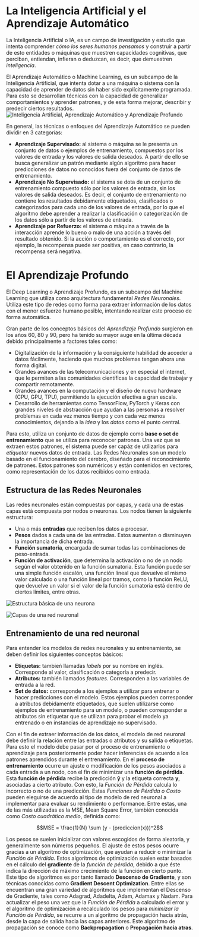 ﻿# La Inteligencia Artificial y el Aprendizaje Automático

La Inteligencia Artificial o IA, es un campo de investigación y estudio que intenta comprender *cómo los seres humanos pensamos* y construir a partir de esto entidades o máquinas que muestren capacidades cognitivas, que perciban, entiendan, infieran o deduzcan, es decir, que demuestren *inteligencia*.

El Aprendizaje Automático o Machine Learning, es un subcampo de la Inteligencia Artificial, que intenta dotar a una máquina o sistema con la capacidad de aprender de datos sin haber sido explícitamente programada. Para esto se desarrollan técnicas con la capacidad de generalizar comportamientos y aprender patrones, y de esta forma mejorar, describir y predecir ciertos resultados.
![Inteligencia Artificial, Aprendizaje Automático y Aprendizaje Profundo](https://lh3.googleusercontent.com/pw/ACtC-3eUjuOaLqIzECUMt44lYj8az-xB7r7IpqXZkbjojEgDM0kY5u_0bqtj0SRq9A9jE0H3RUygJgqXNXnIcbJh_B4yA4C8S3Kr4AHtPOvpFNXuZhdLiaXFctcVnw__I0S-R16PuAnEScwcFoKt1i3gBIY=w608-h377-no?authuser=2)

En general, las técnicas o enfoques del Aprendizaje Automático se pueden dividir en 3 categorías:
 - **Aprendizaje Supervisado:** al sistema o máquina se le presenta un conjunto de datos o ejemplos de entrenamiento, compuestos por los valores de entrada y los valores de salida deseados. A partir de ello se busca generalizar un patrón mediante algún algoritmo para hacer predicciones de datos no conocidos fuera del conjunto de datos de entrenamiento.
 - **Aprendizaje No Supervisado:** el sistema se dota de un conjunto de entrenamiento compuesto sólo por los valores de entrada, sin los valores de salida deseados. Es decir, el conjunto de entrenamiento no contiene los resultados debidamente etiquetados, clasificados o categorizados para cada uno de los valores de entrada, por lo que el algorítmo debe aprender a realizar la clasificación o categorización de los datos sólo a partir de los valores de entrada.
- **Aprendizaje por Refuerzo:** el sistema o máquina a través de la interacción aprende lo bueno o malo de una acción a través del resultado obtenido. Si la acción o comportamiento es el correcto, por ejemplo, la recompensa puede ser positiva, en caso contrario, la recompensa será negativa.

# El Aprendizaje Profundo
El Deep Learning o Aprendizaje Profundo, es un subcampo del Machine Learning que utiliza como arquitectura fundamental *Redes Neuronales*. Utiliza este tipo de redes como forma para extraer información de los datos con el menor esfuerzo humano posible, intentando realizar este proceso de forma automática.

Gran parte de los conceptos básicos del *Aprendizaje Profundo* surgieron en los años 60, 80 y 90, pero ha tenido su mayor auge en la última década debido principalmente a factores tales como: 
- Digitalización de la información y la consiguiente habilidad de acceder a datos fácilmente, haciendo que muchos problemas tengan ahora una forma digital. 
- Grandes avances de las telecomunicaciones y en especial el internet, que le permiten a las comunidades científicas la capacidad de trabajar y compartir remotamente. 
- Grandes avances en la computación y el diseño de nuevo hardware (CPU, GPU, TPU), permitiendo la ejecución efectiva a gran escala. 
- Desarrollo de herramientas como TensorFlow, PyTorch y Keras con grandes niveles de abstracción que ayudan a las personas a resolver problemas en cada vez menos tiempo y con cada vez menos conocimientos, dejando a la *idea* y los *datos* como el punto central.

Para esto, utiliza un conjunto de datos de ejemplo como **base o set de entrenamiento** que se utiliza para reconocer patrones. Una vez que se extraen estos patrones, el sistema puede ser capáz de utilizarlos para *etiquetar* nuevos datos de entrada.
Las Redes Neuronales son un modelo basado en el funcionamiento del cerebro, diseñado para el reconocimiento de patrones. Estos patrones son numéricos y están contenidos en vectores, como representación de los datos recibidos como entrada.

## Estructura de las Redes Neuronales
Las redes neuronales están compuestas por capas, y cada una de estas capas está compuesta por nodos o neuronas. Los nodos tienen la siguiente estructura:
- Una o más **entradas** que reciben los datos a procesar.
- **Pesos** dados a cada una de las entradas. Estos aumentan o disminuyen la importancia de dicha entrada.
- **Función sumatoria**, encargada de sumar todas las combinaciones de peso-entrada.
- **Función de activación**, que determina la activación o no de un nodo según el valor obtenido en la función sumatoria. Esta función puede ser una simple función escalón, una función lineal que devuelve el mismo valor calculado o una función lineal por tramos, como la función ReLU, que devuelve un valor si el valor de la función sumatoria está dentro de ciertos límites, entre otras.

![Estructura básica de una neurona](https://lh3.googleusercontent.com/pw/ACtC-3cG9-rW0wdGRG27bKnOO5c1rlechA9AMrKlpISfTTDxx0loI9hHwgf5-Etlky-M6jDws9hgwwXosk0iCoGNCup2XfvQWy-GQok9btzkKeN8gWqfoLv0UDB2OBBi123eE_I0ylmXiDFBrEa_Zfh8z68=w695-h502-no?authuser=2)

![Capas de una red neuronal](https://lh3.googleusercontent.com/pw/ACtC-3f-9j5M1fKeUbTXbgnE4w0iljfMIs_1VGl0Rn1LEBcDKEn9ZY0bjgWCze_lusfBfT4JZ2bsYqTtTI7HfTpwiUSX7S0bOMGZZuYw5cnZhTPSgk-2vZeXuGjRQ4_EzXZMLzjIRNEHm_2aux_igNx0fac=w769-h409-no?authuser=2)


## Entrenamiento de una red neuronal

Para entender los modelos de redes neuronales y su entrenamiento, se deben definir los siguientes conceptos básicos:
- **Etiquetas:** tambień llamadas *labels* por su nombre en inglés. Corresponde al valor, clasificación o categoría a predecir.
- **Atributos:** también llamados *features*. Corresponden a las variables de entrada a la red.
- **Set de datos:** corresponde a los ejemplos a utilizar para entrenar o hacer predicciones con el modelo. 
Estos ejemplos pueden corresponder a atributos debidamente etiquetados, que suelen utilizarse como ejemplos de entrenamiento para un modelo, o pueden corresponder a atributos sin etiquetar que se utilizan para probar el modelo ya entrenado o en instancias de aprendizaje no supervisado.

Con el fin de extraer información de los datos, el modelo de red neuronal debe definir la relación entre las entradas o atributos y su salida o etiquetas. Para esto el modelo debe pasar por el proceso de entrenamiento o aprendizaje para posteriormente poder hacer inferencias de acuerdo a los patrones aprendidos durante el entrenamiento.
En el **proceso de entrenamiento** ocurre un ajuste o modificación de los pesos asociados a cada entrada a un nodo, con el fin de minimizar una **función de pérdida**. Esta **función de pérdida** recibe la predicción **ŷ** y la etiqueta correcta **y**, asociadas a cierto atributo. Con esto, la *Función de Pérdida* calcula lo incorrecto o no de una predicción. 
Estas *Funciones de Pérdida o Costo* pueden eleguirse de acuerdo al tipo de modelo de red neuronal a implementar para evaluar su rendimiento o performance. Entre estas, una de las más utilizadas es la MSE, Mean Square Error, también conocida como *Costo cuadrático medio*, definida como:

$$MSE = \frac{1}{N} \sum (y - (prediccion(x)))^2$$
  
Los pesos se suelen inicializar con valores escogidos de forma aleatoria, y generalmente son números pequeños. El ajuste de estos pesos ocurre gracias a un algoritmo de optimización, que ayudan a reducir o minimizar la *Función de Pérdida*. Estos algoritmos de optimización suelen estar basados en el cálculo del **gradiente** de la *función de pérdida*, debido a que éste indica la dirección de máximo crecimiento de la función en cierto punto. Este tipo de algoritmos es por tanto llamado **Descenso de Gradiente**, y son técnicas conocidas como **Gradient Descent Optimization**. Entre ellas se encuentran una gran variedad de algoritmos que implementan el Descenso de Gradiente, tales como Adagrad, Adadelta, Adam, Adamax y Nadam.
Para actualizar el peso una vez que la *Función de Pérdida* a calculado el error y el algoritmo de optimización a recalculado los pesos para *minimizar la Función de Pérdida*, se recurre a un algoritmo de propagación hacia atrás, desde la capa de salida hacia las capas anteriores. Este algoritmo de propagación se conoce como **Backpropagation** o **Propagación hacia atras**.

